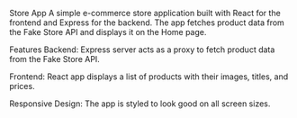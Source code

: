 Store App
A simple e-commerce store application built with React for the frontend and Express for the backend. The app fetches product data from the Fake Store API and displays it on the Home page.

Features
Backend: Express server acts as a proxy to fetch product data from the Fake Store API.

Frontend: React app displays a list of products with their images, titles, and prices.

Responsive Design: The app is styled to look good on all screen sizes.
